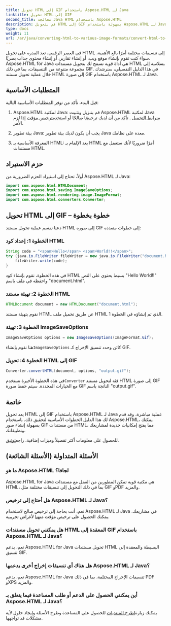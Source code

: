 ```yaml
---
title: تحويل HTML إلى GIF باستخدام Aspose.HTML لـ Java
linktitle: تحويل HTML إلى GIF
second_title: معالجة Java HTML باستخدام Aspose.HTML
description: قم بتحويل HTML إلى GIF بسهولة باستخدام Aspose.HTML لـ Java. قم بإنشاء صور مذهلة من مستندات HTML. نبدأ الآن!
type: docs
weight: 11
url: /ar/java/converting-html-to-various-image-formats/convert-html-to-gif/
---
```


في العصر الرقمي، تعد القدرة على تحويل HTML إلى تنسيقات مختلفة أمرًا بالغ الأهمية، سواء كنت تقوم بإنشاء موقع ويب، أو إنشاء تقارير، أو إنشاء محتوى جذاب بصريًا. Aspose.HTML for Java هي أداة قوية تسمح لك بتحويل مستندات HTML بسلاسة إلى مجموعة متنوعة من التنسيقات، بما في ذلك GIF. في هذا الدليل التفصيلي، سنرشدك خلال عملية تحويل مستند HTML إلى صورة GIF باستخدام Aspose.HTML لـ Java.

## المتطلبات الأساسية

قبل البدء، تأكد من توفر المتطلبات الأساسية التالية:

1. Aspose.HTML لمكتبة Java: قم بتنزيل وتثبيت Aspose.HTML لمكتبة Java من[رابط التحميل](https://releases.aspose.com/html/java/) . تأكد من أن لديك ترخيصًا صالحًا أو استخدم[ترخيص مؤقت](https://purchase.aspose.com/temporary-license/) إذا لزم الأمر.

2. بيئة تطوير Java: يجب أن يكون لديك بيئة تطوير Java معدة على نظامك.

3. المعرفة الأساسية بـ HTML: يعد الإلمام بـ HTML أمرًا ضروريًا لأنك ستعمل مع مستندات HTML.

## حزم الاستيراد

أولاً، تحتاج إلى استيراد الحزم الضرورية من Aspose.HTML لـ Java:

```java
import com.aspose.html.HTMLDocument;
import com.aspose.html.saving.ImageSaveOptions;
import com.aspose.html.rendering.image.ImageFormat;
import com.aspose.html.converters.Converter;
```

## تحويل HTML إلى GIF – خطوة بخطوة

دعنا نقسم عملية تحويل مستند HTML إلى صورة GIF إلى خطوات متعددة:

### الخطوة 1: إعداد كود HTML

```java
String code = "<span>Hello</span> <span>World!!</span>";
try (java.io.FileWriter fileWriter = new java.io.FileWriter("document.html")) {
    fileWriter.write(code);
}
```

في هذه الخطوة، نقوم بإنشاء كود HTML بسيط يحتوي على النص "Hello World!!" واحفظه في ملف باسم "document.html".

### الخطوة 2: تهيئة مستند HTML

```java
HTMLDocument document = new HTMLDocument("document.html");
```

نقوم بتهيئة مستند HTML عن طريق تحميل ملف HTML الذي تم إنشاؤه في الخطوة 1.

### الخطوة 3: تهيئة ImageSaveOptions

```java
ImageSaveOptions options = new ImageSaveOptions(ImageFormat.Gif);
```

 هنا نقوم بإنشاء`ImageSaveOptions` كائن وحدد تنسيق الإخراج كـ GIF.

### الخطوة 4: تحويل HTML إلى GIF

```java
Converter.convertHTML(document, options, "output.gif");
```

 في هذه الخطوة الأخيرة نستخدم`Converter` فئة لتحويل مستند HTML إلى صورة GIF مع الخيارات المحددة. سيتم حفظ صورة GIF الناتجة باسم "output.gif".

## خاتمة

يعد تحويل HTML إلى GIF باستخدام Aspose.HTML لـ Java عملية مباشرة، وقد قدم لك هذا الدليل الخطوات الأساسية لتحقيق ذلك. باستخدام Aspose.HTML، يمكنك بسهولة إنشاء صور GIF من مستندات HTML، مما يفتح إمكانيات جديدة لمشاريعك وتطبيقاتك.

 للحصول على معلومات أكثر تفصيلاً وميزات إضافية، راجع[توثيق](https://reference.aspose.com/html/java/).

## الأسئلة المتداولة (الأسئلة الشائعة)

### ما هو Aspose.HTML لجافا؟
   Aspose.HTML for Java هي مكتبة قوية تمكن المطورين من العمل مع مستندات HTML، بما في ذلك التحويل إلى تنسيقات مختلفة مثل GIF وPDF والمزيد.

### هل أحتاج إلى ترخيص Aspose.HTML لـ Java؟
 نعم، أنت بحاجة إلى ترخيص صالح لاستخدام Aspose.HTML لـ Java في مشاريعك. يمكنك الحصول على ترخيص مؤقت من[هنا](https://purchase.aspose.com/temporary-license/) لأغراض تجريبية.

### هل يمكنني تحويل مستندات HTML المعقدة إلى GIF باستخدام Aspose.HTML لـ Java؟
نعم، يدعم Aspose.HTML for Java تحويل مستندات HTML البسيطة والمعقدة إلى تنسيق GIF.

### هل هناك أي تنسيقات إخراج أخرى يدعمها Aspose.HTML لـ Java؟
نعم، يدعم Aspose.HTML for Java تنسيقات الإخراج المختلفة، بما في ذلك PDF وXPS والمزيد.

### أين يمكنني الحصول على الدعم أو طلب المساعدة فيما يتعلق بـ Aspose.HTML لـ Java؟
 يمكنك زيارة[اطرح المنتديات](https://forum.aspose.com/) للحصول على المساعدة وطرح الأسئلة وإيجاد حلول لأية مشكلات قد تواجهها.